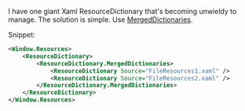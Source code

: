 <!--
author: JP Richardson
publish: Wed Dec 08 2010 20:29:05 GMT-0600 (CST)
status: publish
type: post
link: https://procbits.wordpress.com/2010/12/08/including-more-than-one-resourcedictionary-in-your-xaml/
tags: C#, WPF
slug: 2010/12/08/including-more-than-one-resourcedictionary-in-your-xaml
title: Including More than One ResourceDictionary in Your Xaml
-->



I have one giant Xaml ResourceDictionary that's becoming unwieldy to
manage. The solution is simple. Use
[MergedDictionaries](http://msdn.microsoft.com/en-us/library/aa350178.aspx).

Snippet:

```xml
<Window.Resources>
    <ResourceDictionary>
        <ResourceDictionary.MergedDictionaries>
            <ResourceDictionary Source="FileResources1.xaml" />
            <ResourceDictionary Source="FileResources2.xaml" />
        </ResourceDictionary.MergedDictionaries>
    </ResourceDictionary>
</Window.Resources>
```


